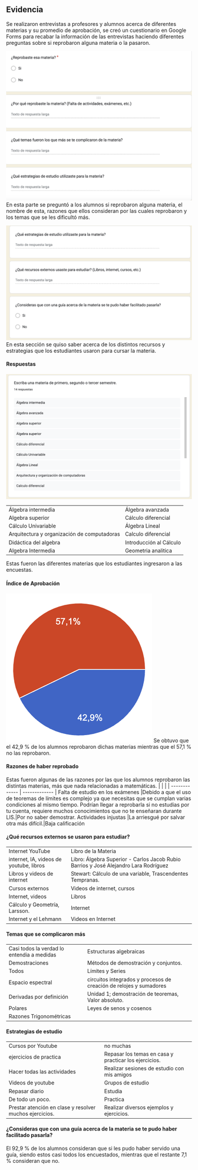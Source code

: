 
## Evidencia

Se realizaron entrevistas a profesores y alumnos acerca de diferentes materias y su promedio de aprobación, se creó un cuestionario en Google Forms para recabar la información de las entrevistas haciendo diferentes preguntas sobre si reprobaron alguna materia o la pasaron.
 
![GForms questions](https://github.com/Killercrod/Equipo-1-FIS-Repositorio/blob/0833905dc6ba7bcbefae6b0182b1a3ab00230194/Evidence/Forms1.png)
En esta parte se preguntó a los alumnos si reprobaron alguna materia, el nombre de esta, razones que ellos consideran por las cuales reprobaron y los temas que se les dificultó más. 

![GForms questions 2](https://github.com/Killercrod/Equipo-1-FIS-Repositorio/blob/c7c8916c8e8202b85860cd6619951d0c5c865b9f/Evidence/Forms2.png)
En esta sección se quiso saber acerca de los distintos recursos y estrategias que los estudiantes usaron para cursar la materia.

#### Respuestas
![GForms answers](https://github.com/Killercrod/Equipo-1-FIS-Repositorio/blob/942a9185baa78a620f225874f1b50542e0d758d1/Evidence/Forms%20Respuestas.png)

  
|   | |
| ------------- | ------------- |
|  Álgebra intermedia |Álgebra avanzada |
Algebra superior | Cálculo diferencial 
Cálculo Univariable | Álgebra Lineal  
Arquitectura y organización de computadoras |Calculo diferencial 
Didáctica del algebra |Introducción al Cálculo 
Algebra Intermedia |Geometria analitica

Estas fueron las diferentes materias que los estudiantes ingresaron a las encuestas.

#### Índice de Aprobación
![Índice Aprobación](https://github.com/Killercrod/Equipo-1-FIS-Repositorio/blob/f3bf371af6e7f605dd54534792ed90b29c4c1202/Evidence/IndiceAprobacion.png)
Se obtuvo que el 42,9 % de los alumnos reprobaron dichas materias mientras que el 57,1 % no las reprobaron.

#### Razones de haber reprobado
Estas fueron algunas de las razones por las que los alumnos reprobaron las distintas materias, más que nada relacionadas a matemáticas.
| | |
| ------------- | ------------- |
Falta de estudio en los exámenes |Debido a que el uso de teoremas de límites es complejo ya que necesitas que se cumplan varias condiciones al mismo tiempo.
Podrían llegar a reprobarla si no estudias por tu cuenta, requiere muchos conocimientos que no te enseñaran durante LIS.|Por no saber demostrar.
Actividades injustas |La arriesgué por salvar otra más difícil.|Baja calificación 

#### ¿Qué recursos externos se usaron para estudiar?
   
|   | |
| ------------- | ------------- |
Internet YouTube |Libro de la Materia 
internet, IA, videos de youtube, libros|Libro: Álgebra Superior - Carlos Jacob Rubio Barrios y José Alejandro Lara Rodríguez
Libros y videos de internet|Stewart: Cálculo de una variable, Trascendentes Tempranas.
Cursos externos|Videos de internet, cursos
Internet, videos|Libros 
Cálculo y Geometría, Larsson.|Internet
Internet y el Lehmann |Videos en Internet 

#### Temas que se complicaron más
| ||
| ------------- | ------------- |
Casi todos la verdad lo entendia a medidas |Estructuras algebraicas
Demostraciones|Métodos de demostración y conjuntos.
Todos|Límites y Series
Espacio espectral |circuitos integrados y procesos de creación de relojes y sumadores
Derivadas por definición |Unidad 1; demostración de teoremas, Valor absoluto.
Polares|Leyes de senos y cosenos
Razones Trigonométricas | 

#### Estrategias de estudio
|   | |
| ------------- | ------------- |
Cursos por Youtube |no muchas 
ejercicios de practica|Repasar los temas en casa y practicar los ejercicios.
Hacer todas las actividades |Realizar sesiones de estudio con mis amigos
Videos de youtube|Grupos de estudio
Repasar diario|Estudia
De todo un poco.|Practica 
Prestar atención en clase y resolver muchos ejercicios.|Realizar diversos ejemplos y ejercicios.

#### ¿Consideras que con una guía acerca de la materia se te pudo haber facilitado pasarla?
El 92,9 % de los alumnos consideran que si les pudo haber servido una guía, siendo estos casi todos los encuestados, mientras que el restante 7,1 % consideran que no.
